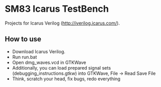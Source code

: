 # SM83 Icarus TestBench

Projects for Icarus Verilog (http://iverilog.icarus.com/).

## How to use

- Download Icarus Verilog.
- Run run.bat
- Open dmg_waves.vcd in GTKWave
- Additionally, you can load prepared signal sets (debugging_instructions.gtkw) into GTKWave, File -> Read Save File
- Think, scratch your head, fix bugs, redo everything
